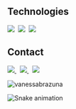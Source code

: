 ## Technologies

<div text-align="justify">
<img src="https://img.shields.io/badge/html%205-orange?style=for-the-badge&logo=html5&logoColor=white&labelColor=orange" />&nbsp;
<img src="https://img.shields.io/badge/CSS%203-5188FE?style=for-the-badge&logo=css3&logoColor=white&labelColor=5188FE" />&nbsp;
<img src="https://img.shields.io/badge/Js-FFDC0B?style=for-the-badge&logo=javascript&logoColor=000&labelColor=FFDC0B" />
</div>


## Contact
<a href="https://instagram.com/vvanessabrazuna" target="_blank">
  <img src="https://img.shields.io/badge/instagram-E4405F.svg?style=for-the-badge&logo=instagram&logoColor=white">
</a>&nbsp;

<a href="mailto:brazuna.nessa@gmail.com" target="_blank">
  <img src="https://img.shields.io/badge/e‑mail-D14836.svg?style=for-the-badge&logo=GMail&logoColor=white">
</a>&nbsp;

<a href = "https://app.rocketseat.com.br/me/vanessa-brazuna-de-souza-06153" target="_blank">
  <img src="https://img.shields.io/badge/Rocketseat-7159c1?style=for-the-badge&logo=data:image/png;base64,iVBORw0KGgoAAAANSUhEUgAAAAwAAAAOCAYAAAAbvf3sAAAACXBIWXMAAA7DAAAOwwHHb6hkAAAAGXRFWHRTb2Z0d2FyZQB3d3cuaW5rc2NhcGUub3Jnm+48GgAAAN1JREFUKJGN0E8rhGEUBfDzjoksRin5Exs7Kba2lFIWvontLHwHZafkA1gpWx/ARlnY2FDKYkrZoJDGz+advI3emTl1F/c55557n5OMABzgBefDhIvYQ7es3UHiBXT84RPHjZJsYKYibiY5SzJf8ZhIchWMYRXPaGMch/7jtOe2iZ8K8dTXwy0mq/fu4K4kP/CAizKZN6z0f3AOl9jHUuV9Ght1qdzgG0eYqkuvl9Jykm6SrySdJGuD8m7hFY9YrxVWNmwnaZXu98MGghNcY3aoOEmzvH2rKIr3UQZ+Ab689amFPvUoAAAAAElFTkSuQmCC&logoColor=white">
</a>

<p align="left"> <img src="https://komarev.com/ghpvc/?username=vanessabrazuna" alt="vanessabrazuna" /> </p>

![Snake animation](https://github.com/vanessabrazuna/vanessabrazuna/blob/output/github-contribution-grid-snake.svg)

  




